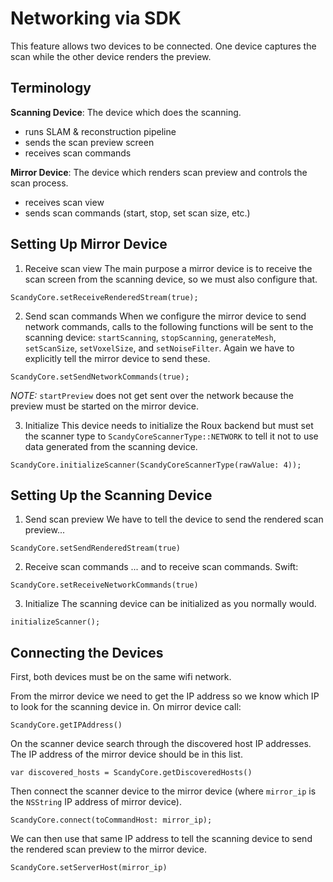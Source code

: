# Networking via SDK

This feature allows two devices to be connected. One device captures the scan while the other device renders the preview.

## Terminology

**Scanning Device**: The device which does the scanning.
- runs SLAM & reconstruction pipeline
- sends the scan preview screen
- receives scan commands

**Mirror Device**: The device which renders scan preview and controls the scan process.
- receives scan view
- sends scan commands (start, stop, set scan size, etc.)

## Setting Up Mirror Device


1. Receive scan view
The main purpose a mirror device is to receive the scan screen from the scanning device, so we must also configure that.

```
ScandyCore.setReceiveRenderedStream(true);
```

2. Send scan commands
 When we configure the mirror device to send network commands, calls to the following functions will be sent to the scanning device: `startScanning`, `stopScanning`, `generateMesh`, `setScanSize`, `setVoxelSize`, and `setNoiseFilter`. Again we have to explicitly tell the mirror device to send these.


```
ScandyCore.setSendNetworkCommands(true);
```

_NOTE:_ `startPreview` does not get sent over the network because the preview must be started on the mirror device.

3. Initialize
This device needs to initialize the Roux backend but must set the scanner type to `ScandyCoreScannerType::NETWORK` to tell it not to use data generated from the scanning device.


```
ScandyCore.initializeScanner(ScandyCoreScannerType(rawValue: 4));
```

## Setting Up the Scanning Device

1. Send scan preview
We have to tell the device to send the rendered scan preview...


```
ScandyCore.setSendRenderedStream(true)
```

2. Receive scan commands
 ... and to receive scan commands.
Swift:

```
ScandyCore.setReceiveNetworkCommands(true)
```

3. Initialize
The scanning device can be initialized as you normally would.


```
initializeScanner();
```

## Connecting the Devices

First, both devices must be on the same wifi network.

From the mirror device we need to get the IP address so we know which IP to look for the scanning device in. On mirror device call:

```
ScandyCore.getIPAddress()
```

On the scanner device search through the discovered host IP addresses. The IP address of the mirror device should be in this list.


```
var discovered_hosts = ScandyCore.getDiscoveredHosts()
```

Then connect the scanner device to the mirror device (where `mirror_ip` is the `NSString` IP address of mirror device).


```
ScandyCore.connect(toCommandHost: mirror_ip);
```


We can then use that same IP address to tell the scanning device to send the rendered scan preview to the mirror device.


```
ScandyCore.setServerHost(mirror_ip)
```